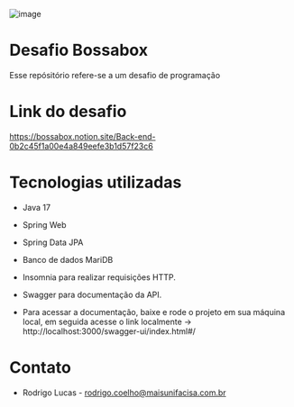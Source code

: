 
![image](https://github.com/rodrigo0oliveira/desafio-bossabox/assets/170271521/6d00758d-45d2-4e18-a9c4-f286dfb13f16)
# Desafio Bossabox
Esse repósitório refere-se a um desafio de programação 
# Link do desafio
https://bossabox.notion.site/Back-end-0b2c45f1a00e4a849eefe3b1d57f23c6

# Tecnologias utilizadas
* Java 17
* Spring Web
* Spring Data JPA
* Banco de dados MariDB
* Insomnia para realizar requisições HTTP.
* Swagger para documentação da API.

* Para acessar a documentação, baixe e rode o projeto em sua máquina local, em seguida acesse o link localmente -> http://localhost:3000/swagger-ui/index.html#/

# Contato
* Rodrigo Lucas - rodrigo.coelho@maisunifacisa.com.br
